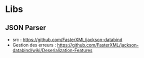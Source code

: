# Libs

## JSON Parser
- src : https://github.com/FasterXML/jackson-databind
- Gestion des erreurs : https://github.com/FasterXML/jackson-databind/wiki/Deserialization-Features
